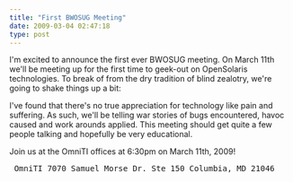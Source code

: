 ```yaml
---
title: "First BWOSUG Meeting"
date: 2009-03-04 02:47:18
type: post
---
```


<p>I'm excited to announce the first ever BWOSUG meeting. On March 11th we'll be meeting up for the first time to geek-out on OpenSolaris technologies. To break of from the dry tradition of blind zealotry, we're going to shake things up a bit:</p>  <p>I've found that there's no true appreciation for technology like pain and suffering. As such, we'll be telling war stories of bugs encountered, havoc caused and work arounds applied. This meeting should get quite a few people talking and hopefully be very educational.</p>  <p>Join us at the OmniTI offices at 6:30pm on March 11th, 2009!</p>  <pre> OmniTI 7070 Samuel Morse Dr. Ste 150 Columbia, MD 21046 </pre>
